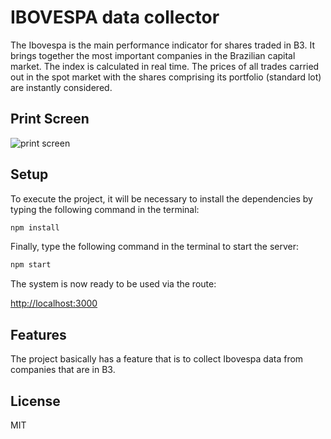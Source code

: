 # IBOVESPA data collector

The Ibovespa is the main performance indicator for shares traded in B3. It brings together the most important companies in the Brazilian capital market.
The index is calculated in real time. The prices of all trades carried out in the spot market with the shares comprising its portfolio (standard lot) are instantly considered.

## Print Screen

![print screen](https://github.com/diegossl/Ibovespa-web-scraping/blob/master/doc/img1.png)

## Setup

To execute the project, it will be necessary to install the dependencies by typing the following command in the terminal:

```bash
npm install
```

Finally, type the following command in the terminal to start the server:

```bash
npm start
```
The system is now ready to be used via the route:

[http://localhost:3000](http://localhost:3000)

## Features

The project basically has a feature that is to collect Ibovespa data from companies that are in B3.

## License

MIT
